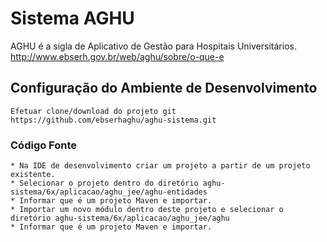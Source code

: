 # Sistema AGHU

AGHU é a sigla de Aplicativo de Gestão para Hospitais Universitários.
http://www.ebserh.gov.br/web/aghu/sobre/o-que-e



## Configuração do Ambiente de Desenvolvimento

	Efetuar clone/download do projeto git https://github.com/ebserhaghu/aghu-sistema.git
 
 ### Código Fonte

 	* Na IDE de desenvolvimento criar um projeto a partir de um projeto existente.
 	* Selecionar o projeto dentro do diretório aghu-sistema/6x/aplicacao/aghu_jee/aghu-entidades
 	* Informar que é um projeto Maven e importar.
 	* Importar um novo módulo dentro deste projeto e selecionar o diretório aghu-sistema/6x/aplicacao/aghu_jee/aghu
 	* Informar que é um projeto Maven e importar.



 ### 
